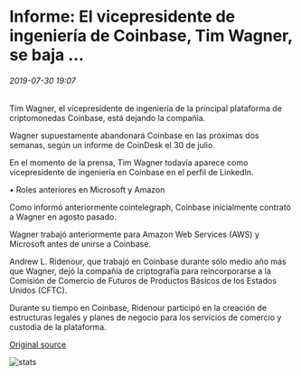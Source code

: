 # Informe: El vicepresidente de ingeniería de Coinbase, Tim Wagner, se baja ...

###### 2019-07-30 19:07

Tim Wagner, el vicepresidente de ingeniería de la principal plataforma de criptomonedas Coinbase, está dejando la compañía.

Wagner supuestamente abandonará Coinbase en las próximas dos semanas, según un informe de CoinDesk el 30 de julio.

En el momento de la prensa, Tim Wagner todavía aparece como vicepresidente de ingeniería en Coinbase en el perfil de LinkedIn.

• Roles anteriores en Microsoft y Amazon

Como informó anteriormente cointelegraph, Coinbase inicialmente contrató a Wagner en agosto pasado.

Wagner trabajó anteriormente para Amazon Web Services (AWS) y Microsoft antes de unirse a Coinbase.

Andrew L. Ridenour, que trabajó en Coinbase durante sólo medio año más que Wagner, dejó la compañía de criptografía para reincorporarse a la Comisión de Comercio de Futuros de Productos Básicos de los Estados Unidos (CFTC).

Durante su tiempo en Coinbase, Ridenour participó en la creación de estructuras legales y planes de negocio para los servicios de comercio y custodia de la plataforma.

[Original source](https://cointelegraph.com/news/report-coinbase-vp-of-engineering-tim-wagner-steps-down)

![stats](https://c.statcounter.com/11760860/0/a89fa40b/1/ "stats")
